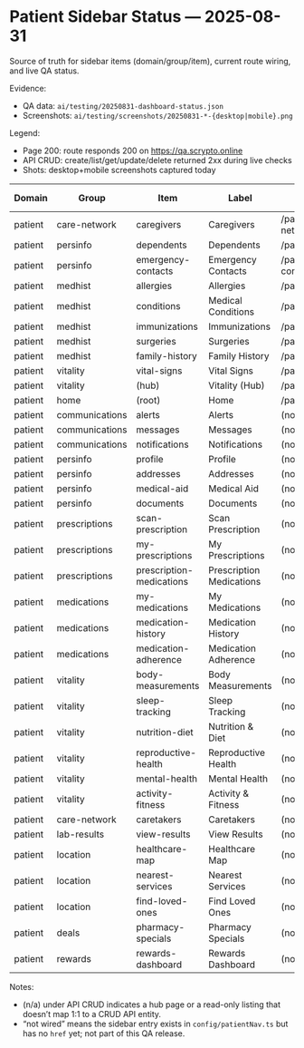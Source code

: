 # Patient Sidebar Status — 2025-08-31

Source of truth for sidebar items (domain/group/item), current route wiring, and live QA status.

Evidence:
- QA data: `ai/testing/20250831-dashboard-status.json`
- Screenshots: `ai/testing/screenshots/20250831-*-{desktop|mobile}.png`

Legend:
- Page 200: route responds 200 on https://qa.scrypto.online
- API CRUD: create/list/get/update/delete returned 2xx during live checks
- Shots: desktop+mobile screenshots captured today

| Domain | Group       | Item               | Label                | Route (href)                                  | Page 200 | API CRUD | Shots |
|--------|-------------|--------------------|----------------------|-----------------------------------------------|----------|----------|-------|
| patient| care-network| caregivers         | Caregivers           | /patient/care-network/caregivers              | yes      | yes      | yes   |
| patient| persinfo    | dependents         | Dependents           | /patient/persinfo/dependents                  | yes      | yes      | yes   |
| patient| persinfo    | emergency-contacts | Emergency Contacts   | /patient/persinfo/emergency-contacts          | yes      | yes      | yes   |
| patient| medhist     | allergies          | Allergies            | /patient/medhist/allergies                    | yes      | yes      | yes   |
| patient| medhist     | conditions         | Medical Conditions   | /patient/medhist/conditions                   | yes      | yes      | yes   |
| patient| medhist     | immunizations      | Immunizations        | /patient/medhist/immunizations                | yes      | yes      | yes   |
| patient| medhist     | surgeries          | Surgeries            | /patient/medhist/surgeries                    | yes      | yes      | yes   |
| patient| medhist     | family-history     | Family History       | /patient/medhist/family-history               | yes      | (n/a)    | yes   |
| patient| vitality    | vital-signs        | Vital Signs          | /patient/vitality/vital-signs                 | yes      | yes      | yes   |
| patient| vitality    | (hub)              | Vitality (Hub)       | /patient/vitality                             | yes      | (n/a)    | yes   |
| patient| home        | (root)             | Home                 | /patient                                      | (n/a)    | (n/a)    | (n/a) |
| patient| communications| alerts           | Alerts               | (not wired)                                   | no       | no       | no    |
| patient| communications| messages         | Messages             | (not wired)                                   | no       | no       | no    |
| patient| communications| notifications    | Notifications        | (not wired)                                   | no       | no       | no    |
| patient| persinfo    | profile            | Profile              | (not wired)                                   | no       | no       | no    |
| patient| persinfo    | addresses          | Addresses            | (not wired)                                   | no       | no       | no    |
| patient| persinfo    | medical-aid        | Medical Aid          | (not wired)                                   | no       | no       | no    |
| patient| persinfo    | documents          | Documents            | (not wired)                                   | no       | no       | no    |
| patient| prescriptions| scan-prescription | Scan Prescription    | (not wired)                                   | no       | no       | no    |
| patient| prescriptions| my-prescriptions  | My Prescriptions     | (not wired)                                   | no       | no       | no    |
| patient| prescriptions| prescription-medications | Prescription Medications | (not wired)                          | no       | no       | no    |
| patient| medications | my-medications     | My Medications       | (not wired)                                   | no       | no       | no    |
| patient| medications | medication-history | Medication History   | (not wired)                                   | no       | no       | no    |
| patient| medications | medication-adherence| Medication Adherence| (not wired)                                   | no       | no       | no    |
| patient| vitality    | body-measurements  | Body Measurements    | (not wired)                                   | no       | no       | no    |
| patient| vitality    | sleep-tracking     | Sleep Tracking       | (not wired)                                   | no       | no       | no    |
| patient| vitality    | nutrition-diet     | Nutrition & Diet     | (not wired)                                   | no       | no       | no    |
| patient| vitality    | reproductive-health| Reproductive Health  | (not wired)                                   | no       | no       | no    |
| patient| vitality    | mental-health      | Mental Health        | (not wired)                                   | no       | no       | no    |
| patient| vitality    | activity-fitness   | Activity & Fitness   | (not wired)                                   | no       | no       | no    |
| patient| care-network| caretakers         | Caretakers           | (not wired)                                   | no       | no       | no    |
| patient| lab-results | view-results       | View Results         | (not wired)                                   | no       | no       | no    |
| patient| location    | healthcare-map     | Healthcare Map       | (not wired)                                   | no       | no       | no    |
| patient| location    | nearest-services   | Nearest Services     | (not wired)                                   | no       | no       | no    |
| patient| location    | find-loved-ones    | Find Loved Ones      | (not wired)                                   | no       | no       | no    |
| patient| deals       | pharmacy-specials  | Pharmacy Specials    | (not wired)                                   | no       | no       | no    |
| patient| rewards     | rewards-dashboard  | Rewards Dashboard    | (not wired)                                   | no       | no       | no    |

Notes:
- (n/a) under API CRUD indicates a hub page or a read-only listing that doesn’t map 1:1 to a CRUD API entity.
- “not wired” means the sidebar entry exists in `config/patientNav.ts` but has no `href` yet; not part of this QA release.

